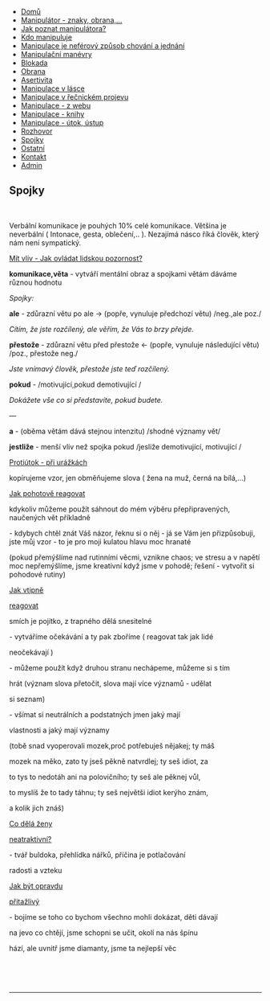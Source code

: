 <ul id="nav">
<li class="nav_element" id="nav_Dom">
<a href="/Dom%26%23367%3B.htm" class="menu">Dom&#367;</a></li>
<li class="nav_element" id="nav_Manipultorznakyobrana">
<a href="/Manipul%E1tor-_-znaky%2C-obrana%2C-.--.--.-.htm" class="menu">Manipul&#225;tor - znaky, obrana,...</a></li>
<li class="nav_element" id="nav_Jakpoznatmanipultora">
<a href="/Jak-poznat-manipul%E1tora-f-.htm" class="menu">Jak poznat manipul&#225;tora?</a></li>
<li class="nav_element" id="nav_Kdomanipuluje">
<a href="/Kdo-manipuluje.htm" class="menu">Kdo manipuluje</a></li>
<li class="nav_element" id="nav_Manipulacejenefrovzpsobchovnajednn">
<a href="/Manipulace-je-nef-e2-rov%FD-zp%26%23367%3Bsob-chov%E1n%ED-a-jedn%E1n%ED.htm" class="menu">Manipulace je nef&#233;rov&#253; zp&#367;sob chov&#225;n&#237; a jedn&#225;n&#237;</a></li>
<li class="nav_element" id="nav_Manipulanmanvry">
<a href="/Manipula%26%23269%3Bn%ED-man-e2-vry.htm" class="menu">Manipula&#269;n&#237; man&#233;vry</a></li>
<li class="nav_element" id="nav_Blokada">
<a href="/Blokada.htm" class="menu">Blokada</a></li>
<li class="nav_element" id="nav_Obrana">
<a href="/Obrana.htm" class="menu">Obrana</a></li>
<li class="nav_element" id="nav_Asertivita">
<a href="/Asertivita.htm" class="menu">Asertivita</a></li>
<li class="nav_element" id="nav_Manipulacevlsce">
<a href="/Manipulace-v-l%E1sce.htm" class="menu">Manipulace v l&#225;sce</a></li>
<li class="nav_element" id="nav_Manipulacevenickmprojevu">
<a href="/Manipulace-v-%26%23345%3Be%26%23269%3Bnick-e2-m-projevu.htm" class="menu">Manipulace v &#345;e&#269;nick&#233;m projevu</a></li>
<li class="nav_element" id="nav_Manipulacezwebu">
<a href="/Manipulace-_-z-webu.htm" class="menu">Manipulace - z webu</a></li>
<li class="nav_element" id="nav_Manipulaceknihy">
<a href="/Manipulace-_-knihy.htm" class="menu">Manipulace - knihy</a></li>
<li class="nav_element" id="nav_Manipulacetokstup">
<a href="/Manipulace-_-%FAtok%2C-%FAstup.htm" class="menu">Manipulace - &#250;tok, &#250;stup</a></li>
<li class="nav_element" id="nav_Rozhovor">
<a href="/Rozhovor.htm" class="menu">Rozhovor</a></li>
<li class="nav_element checked_menu" id="nav_Spojky">
<a href="/Spojky.htm" class="menu">Spojky</a></li>
<li class="nav_element" id="nav_Ostatn">
<a href="/Ostatn%ED.htm" class="menu">Ostatn&#237;</a></li>
<li class="nav_element" id="nav_Kontakt">
<a href="/Kontakt.htm" class="menu">Kontakt</a></li>
<li class="nav_element" id="nav_Admin">
<a href="/Admin.htm" class="menu">Admin</a></li>
				</ul>
			</div>
			<div id="content_container">
				<div id="pre_content"></div>
				<div id="content">
					<h2 id="title"><span>Spojky</span></h2>
					<br />
<p>
Verbální komunikace je pouhých 10% celé komunikace. V&#283;t&#353;ina je neverbální ( Intonace, gesta, oble&#269;ení,.. ). Nezajímá násco &#345;íká &#269;lov&#283;k, který nám není sympatický.
</p>

<p>
<a href="https://www.youtube.com/watch?v=Dv4IChzSdAo" class="urlextern" target="_blank" title="https://www.youtube.com/watch?v=Dv4IChzSdAo"  rel="nofollow">Mít vliv - Jak ovládat lidskou pozornost?</a>
</p>

<p>
<strong>komunikace,v&#283;ta</strong> - vytvá&#345;í mentální obraz a spojkami v&#283;tám dáváme r&#367;znou hodnotu
</p>

<p>
<em class="u">Spojky:</em>
</p>

<p>
<strong>ale</strong> - zd&#367;razní v&#283;tu po ale &#8594; (pop&#345;e, vynuluje p&#345;edchozí v&#283;tu)  /neg.,ale poz./
</p>

<p>
<em>Cítím, &#382;e jste roz&#269;ílený, ale v&#283;&#345;ím, &#382;e Vás to brzy p&#345;ejde.</em>
</p>

<p>
<strong>p&#345;esto&#382;e</strong> -  zd&#367;razní v&#283;tu p&#345;ed p&#345;esto&#382;e &#8592; (pop&#345;e, vynuluje následující v&#283;tu)  /poz., p&#345;esto&#382;e neg./
</p>

<p>
<em>Jste vnímavý &#269;lov&#283;k, p&#345;esto&#382;e jste te&#271; roz&#269;ílený.</em>
</p>

<p>
<strong>pokud</strong> - /motivující,pokud demotivující /
</p>

<p>
<em>Doká&#382;ete v&#353;e co si p&#345;edstavíte, pokud budete.</em>
</p>

<p>
&#8212;
</p>

<p>
<strong>a</strong> - (ob&#283;ma v&#283;tám dává stejnou intenzitu) /shodné významy v&#283;t/
</p>

<p>
<strong>jestli&#382;e</strong>  - men&#353;í vliv ne&#382; spojka pokud /jesli&#382;e demotivující, motivující /
</p>

<p>
<a href="https://www.youtube.com/watch?v=vGPRRnEzl5c" class="urlextern" target="_blank" title="https://www.youtube.com/watch?v=vGPRRnEzl5c"  rel="nofollow">Protiútok - p&#345;i urá&#382;kách</a>
</p>

<p>
kopírujeme vzor, jen obm&#283;&#328;ujeme slova ( &#382;ena na mu&#382;, &#269;erná na bílá,&#8230;)
</p>

<p>
<a href="https://www.youtube.com/watch?v=w4utjkipwC4" class="urlextern" target="_blank" title="https://www.youtube.com/watch?v=w4utjkipwC4"  rel="nofollow">Jak pohotov&#283; reagovat</a>
</p>

<p>
kdykoliv m&#367;&#382;eme pou&#382;ít sáhnout do mém výb&#283;ru p&#345;ep&#345;ipravených, nau&#269;ených v&#283;t p&#345;íkladn&#283;
</p>

<p>
- kdybych cht&#283;l znát Vá&#353; názor, &#345;eknu si o n&#283;j
- já se Vám jen p&#345;izp&#367;sobuji, jste m&#367;j vzor
- to je pro moji kulatou hlavu moc hranaté
</p>

<p>
(pokud p&#345;emý&#353;líme nad rutinními v&#283;cmi, vznikne chaos; ve stresu a v nap&#283;tí moc nep&#345;emý&#353;líme, jsme kreativní kdy&#382; jsme v pohod&#283;; &#345;e&#353;ení - vytvo&#345;it si pohodové rutiny)
</p>

<p>
<a href="https://www.youtube.com/watch?v=I8NE7cdMr88" class="urlextern" target="_blank" title="https://www.youtube.com/watch?v=I8NE7cdMr88"  rel="nofollow">Jak vtipn&#283; 

reagovat</a>
</p>

<p>
smích je pojítko, z trapného d&#283;lá snesitelné
</p>

<p>
- vytvá&#345;íme o&#269;ekávání a ty pak zbo&#345;íme ( reagovat tak jak lidé 
</p>

<p>
neo&#269;ekávají ) 
</p>

<p>
- m&#367;&#382;eme pou&#382;ít kdy&#382; druhou stranu nechápeme, m&#367;&#382;eme si s tím 
</p>

<p>
hrát (význam slova p&#345;eto&#269;it, slova mají více význam&#367; - ud&#283;lat 
</p>

<p>
si seznam)
</p>

<p>
- v&#353;ímat si neutrálních a podstatných jmen jaký mají 
</p>

<p>
vlastnosti a jaký mají významy
</p>

<p>
(tob&#283; snad vyoperovali mozek,pro&#269; pot&#345;ebuje&#353; n&#283;jakej; ty má&#353; 
</p>

<p>
mozek na m&#283;ko, zato ty jse&#353; p&#283;kn&#283; natvrdlej; ty se&#353; idiot, za 
</p>

<p>
to tys to nedotáh ani na polovi&#269;ního; ty se&#353; ale p&#283;knej v&#367;l, 
</p>

<p>
to myslí&#353; &#382;e to tady táhnu; ty se&#353; nejv&#283;t&#353;i idiot kerýho znám, 
</p>

<p>
a kolik jich zná&#353;)
</p>

<p>
<a href="https://www.youtube.com/watch?v=lpm82HS2EJg" class="urlextern" target="_blank" title="https://www.youtube.com/watch?v=lpm82HS2EJg"  rel="nofollow">Co d&#283;lá &#382;eny 

neatraktivní?</a>
</p>

<p>
- tvá&#345; buldoka, p&#345;ehlídka ná&#345;k&#367;, p&#345;í&#269;ina je potla&#269;ování 
</p>

<p>
radosti a vzteku
</p>

<p>
<a href="https://www.youtube.com/watch?v=43pR-vHneA8" class="urlextern" target="_blank" title="https://www.youtube.com/watch?v=43pR-vHneA8"  rel="nofollow">Jak být opravdu 

p&#345;ita&#382;livý</a>
</p>

<p>
- bojíme se toho co bychom v&#353;echno mohli dokázat, d&#283;ti dávají 
</p>

<p>
na jevo co cht&#283;jí, jsme schopni se u&#269;it, okolí na nás &#353;pínu 
</p>

<p>
hází, ale uvnit&#345; jsme diamanty, jsme ta nejlep&#353;í v&#283;c
</p><br /><br /><br /><hr>			
